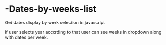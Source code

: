 # -Dates-by-weeks-list
Get dates display by week selection in javascript

if user selects year according to that user can see weeks in dropdown along with dates per week.



